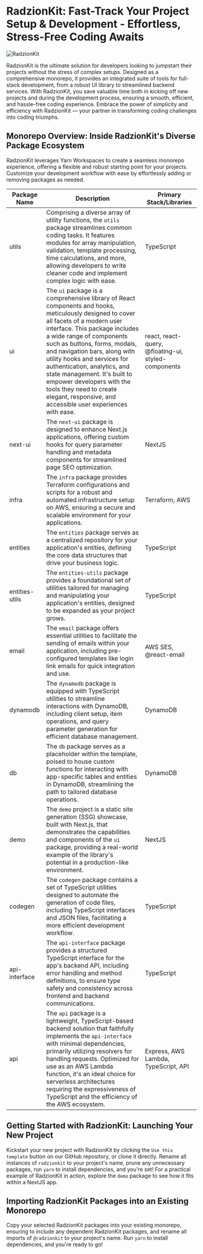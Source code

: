 # RadzionKit: Fast-Track Your Project Setup & Development - Effortless, Stress-Free Coding Awaits

![RadzionKit](https://kit.radzion.com/images/banner-2x.png)

RadzionKit is the ultimate solution for developers looking to jumpstart their projects without the stress of complex setups. Designed as a comprehensive monorepo, it provides an integrated suite of tools for full-stack development, from a robust UI library to streamlined backend services. With RadzionKit, you save valuable time both in kicking off new projects and during the development process, ensuring a smooth, efficient, and hassle-free coding experience. Embrace the power of simplicity and efficiency with RadzionKit — your partner in transforming coding challenges into coding triumphs.

## Monorepo Overview: Inside RadzionKit's Diverse Package Ecosystem

RadzionKit leverages Yarn Workspaces to create a seamless monorepo experience, offering a flexible and robust starting point for your projects. Customize your development workflow with ease by effortlessly adding or removing packages as needed.

| Package Name    | Description                                  | Primary Stack/Libraries |
|-----------------|----------------------------------------------|-------------------------|
| utils           | Comprising a diverse array of utility functions, the `utils` package streamlines common coding tasks. It features modules for array manipulation, validation, template processing, time calculations, and more, allowing developers to write cleaner code and implement complex logic with ease.   | TypeScript     |
| ui              | The `ui` package is a comprehensive library of React components and hooks, meticulously designed to cover all facets of a modern user interface. This package includes a wide range of components such as buttons, forms, modals, and navigation bars, along with utility hooks and services for authentication, analytics, and state management. It's built to empower developers with the tools they need to create elegant, responsive, and accessible user experiences with ease.       | react, react-query, @floating-ui, styled-components     |
| next-ui         | The `next-ui` package is designed to enhance Next.js applications, offering custom hooks for query parameter handling and metadata components for streamlined page SEO optimization.     | NextJS     |
| infra           | The `infra` package provides Terraform configurations and scripts for a robust and automated infrastructure setup on AWS, ensuring a secure and scalable environment for your applications.     | Terraform, AWS     |
| entities        | The `entities` package serves as a centralized repository for your application's entities, defining the core data structures that drive your business logic.               | TypeScript     |
| entities-utils  | The `entities-utils` package provides a foundational set of utilities tailored for managing and manipulating your application's entities, designed to be expanded as your project grows.    | TypeScript     |
| email           | The `email` package offers essential utilities to facilitate the sending of emails within your application, including pre-configured templates like login link emails for quick integration and use.                 | AWS SES, @react-email     |
| dynamodb        | The `dynamodb` package is equipped with TypeScript utilities to streamline interactions with DynamoDB, including client setup, item operations, and query parameter generation for efficient database management.      | DynamoDB     |
| db              | The `db` package serves as a placeholder within the template, poised to house custom functions for interacting with app-specific tables and entities in DynamoDB, streamlining the path to tailored database operations.          | DynamoDB     |
| demo            | The `demo` project is a static site generation (SSG) showcase, built with Next.js, that demonstrates the capabilities and components of the `ui` package, providing a real-world example of the library's potential in a production-like environment.                     | NextJS     |
| codegen         | The `codegen` package contains a set of TypeScript utilities designed to automate the generation of code files, including TypeScript interfaces and JSON files, facilitating a more efficient development workflow.      | TypeScript     |
| api-interface   | The `api-interface` package provides a structured TypeScript interface for the app's backend API, including error handling and method definitions, to ensure type safety and consistency across frontend and backend communications.             | TypeScript     |
| api             | The `api` package is a lightweight, TypeScript-based backend solution that faithfully implements the `api-interface` with minimal dependencies, primarily utilizing resolvers for handling requests. Optimized for use as an AWS Lambda function, it's an ideal choice for serverless architectures requiring the expressiveness of TypeScript and the efficiency of the AWS ecosystem.     | Express, AWS Lambda, TypeScript, API     |

## Getting Started with RadzionKit: Launching Your New Project

Kickstart your new project with RadzionKit by clicking the `Use this template` button on our GitHub repository, or clone it directly. Rename all instances of `radzionkit` to your project's name, prune any unnecessary packages, run `yarn` to install dependencies, and you're set! For a practical example of RadzionKit in action, explore the `demo` package to see how it fits within a NextJS app.

## Importing RadzionKit Packages into an Existing Monorepo

Copy your selected RadzionKit packages into your existing monorepo, ensuring to include any dependent RadzionKit packages, and rename all imports of `@radzionkit` to your project's name. Run `yarn` to install dependencies, and you're ready to go!

